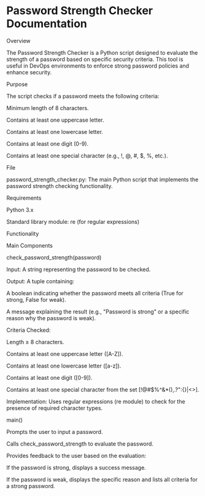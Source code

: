 # Password Strength Checker Documentation

Overview

The Password Strength Checker is a Python script designed to evaluate the strength of a password based on specific security criteria. This tool is useful in DevOps environments to enforce strong password policies and enhance security.

Purpose

The script checks if a password meets the following criteria:





Minimum length of 8 characters.



Contains at least one uppercase letter.



Contains at least one lowercase letter.



Contains at least one digit (0-9).



Contains at least one special character (e.g., !, @, #, $, %, etc.).

File





password_strength_checker.py: The main Python script that implements the password strength checking functionality.

Requirements





Python 3.x



Standard library module: re (for regular expressions)

Functionality

Main Components





check_password_strength(password)





Input: A string representing the password to be checked.



Output: A tuple containing:





A boolean indicating whether the password meets all criteria (True for strong, False for weak).



A message explaining the result (e.g., "Password is strong" or a specific reason why the password is weak).



Criteria Checked:





Length ≥ 8 characters.



Contains at least one uppercase letter ([A-Z]).



Contains at least one lowercase letter ([a-z]).



Contains at least one digit ([0-9]).



Contains at least one special character from the set [!@#$%^&*(),.?":{}|<>].



Implementation: Uses regular expressions (re module) to check for the presence of required character types.



main()





Prompts the user to input a password.



Calls check_password_strength to evaluate the password.



Provides feedback to the user based on the evaluation:





If the password is strong, displays a success message.



If the password is weak, displays the specific reason and lists all criteria for a strong password.
